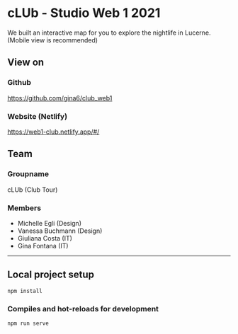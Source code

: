 # cLUb - Studio Web 1 2021
We built an interactive map for you to explore the nightlife in Lucerne.
(Mobile view is recommended)

## View on

### Github
https://github.com/gina6/club_web1

### Website (Netlify)
https://web1-club.netlify.app/#/

## Team
### Groupname
cLUb (Club Tour)

### Members
* Michelle Egli (Design)
* Vanessa Buchmann (Design)
* Giuliana Costa (IT)
* Gina Fontana (IT)

---

## Local project setup 
```
npm install
```

### Compiles and hot-reloads for development
```
npm run serve
```
